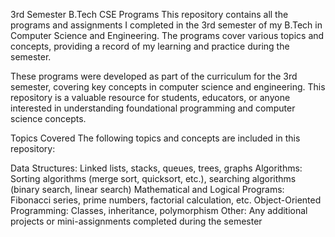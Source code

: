 3rd Semester B.Tech CSE Programs
This repository contains all the programs and assignments I completed in the 3rd semester of my B.Tech in Computer Science and Engineering. The programs cover various topics and concepts, providing a record of my learning and practice during the semester.

These programs were developed as part of the curriculum for the 3rd semester, covering key concepts in computer science and engineering. This repository is a valuable resource for students, educators, or anyone interested in understanding foundational programming and computer science concepts.

Topics Covered
The following topics and concepts are included in this repository:

Data Structures: Linked lists, stacks, queues, trees, graphs
Algorithms: Sorting algorithms (merge sort, quicksort, etc.), searching algorithms (binary search, linear search)
Mathematical and Logical Programs: Fibonacci series, prime numbers, factorial calculation, etc.
Object-Oriented Programming: Classes, inheritance, polymorphism
Other: Any additional projects or mini-assignments completed during the semester
